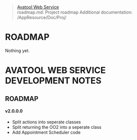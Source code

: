 ﻿> [Avatool Web Service](https://github.com/spectrum-health-systems/avatool-web-service)<br>
> roadmap.md: Project roadmap
> Additional documentation: /AppResource/Doc/Proj/

# ROADMAP

Nothing yet.


# AVATOOL WEB SERVICE DEVELOPMENT NOTES
## ROADMAP
#### v2.0.0.0
* Split actions into seperate classes
* Split returning the OO2 into a seperate class
* Add Appointment Scheduler code